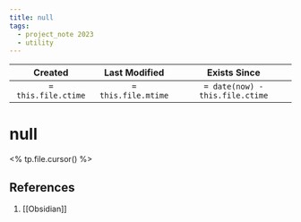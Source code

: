 ```yaml
---
title: null
tags:
  - project_note 2023
  - utility
---
```

|     Created      |  Last Modified   |       Exists Since        |
|:----------------:|:----------------:|:----------------:|
| `= this.file.ctime` | `= this.file.mtime` | `= date(now) - this.file.ctime`|

# null
<% tp.file.cursor() %>

## References
1. [[Obsidian]]